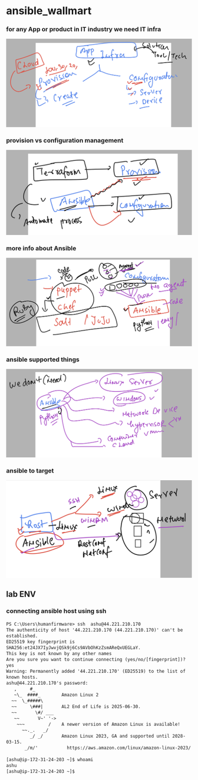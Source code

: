 # ansible_wallmart

### for any App or product in IT industry we need IT infra 

<img src="infra.png">

### provision vs configuration management 

<img src="intro1.png">

### more info about Ansible 

<img src="info1.png">

### ansible supported things 

<img src="support1.png">

### ansible to target 

<img src="tg.png">

## lab ENV 

### connecting ansible host using ssh

```
PS C:\Users\humanfirmware> ssh  ashu@44.221.210.170
The authenticity of host '44.221.210.170 (44.221.210.170)' can't be established.
ED25519 key fingerprint is SHA256:et24JX7IyJwvjQSk9j6Cs9AVbOhKzZsmAReQxUEGLaY.
This key is not known by any other names
Are you sure you want to continue connecting (yes/no/[fingerprint])? yes
Warning: Permanently added '44.221.210.170' (ED25519) to the list of known hosts.
ashu@44.221.210.170's password:
   ,     #_
   ~\_  ####_        Amazon Linux 2
  ~~  \_#####\
  ~~     \###|       AL2 End of Life is 2025-06-30.
  ~~       \#/ ___
   ~~       V~' '->
    ~~~         /    A newer version of Amazon Linux is available!
      ~~._.   _/
         _/ _/       Amazon Linux 2023, GA and supported until 2028-03-15.
       _/m/'           https://aws.amazon.com/linux/amazon-linux-2023/

[ashu@ip-172-31-24-203 ~]$ whoami
ashu
[ashu@ip-172-31-24-203 ~]$

```



